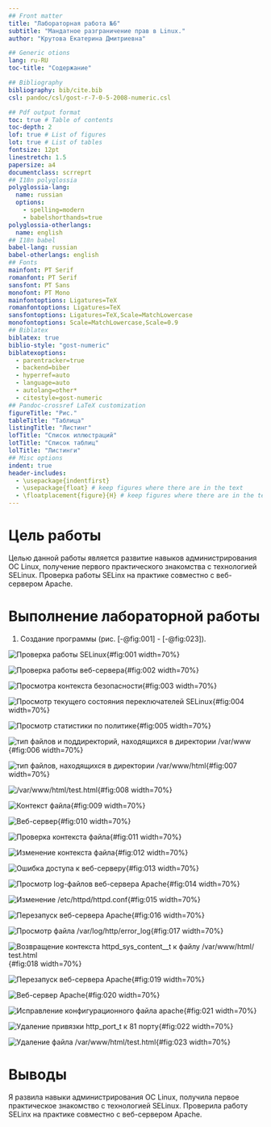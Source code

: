 ```yaml
---
## Front matter
title: "Лабораторная работа №6"
subtitle: "Мандатное разграничение прав в Linux."
author: "Крутова Екатерина Дмитриевна"

## Generic otions
lang: ru-RU
toc-title: "Содержание"

## Bibliography
bibliography: bib/cite.bib
csl: pandoc/csl/gost-r-7-0-5-2008-numeric.csl

## Pdf output format
toc: true # Table of contents
toc-depth: 2
lof: true # List of figures
lot: true # List of tables
fontsize: 12pt
linestretch: 1.5
papersize: a4
documentclass: scrreprt
## I18n polyglossia
polyglossia-lang:
  name: russian
  options:
	- spelling=modern
	- babelshorthands=true
polyglossia-otherlangs:
  name: english
## I18n babel
babel-lang: russian
babel-otherlangs: english
## Fonts
mainfont: PT Serif
romanfont: PT Serif
sansfont: PT Sans
monofont: PT Mono
mainfontoptions: Ligatures=TeX
romanfontoptions: Ligatures=TeX
sansfontoptions: Ligatures=TeX,Scale=MatchLowercase
monofontoptions: Scale=MatchLowercase,Scale=0.9
## Biblatex
biblatex: true
biblio-style: "gost-numeric"
biblatexoptions:
  - parentracker=true
  - backend=biber
  - hyperref=auto
  - language=auto
  - autolang=other*
  - citestyle=gost-numeric
## Pandoc-crossref LaTeX customization
figureTitle: "Рис."
tableTitle: "Таблица"
listingTitle: "Листинг"
lofTitle: "Список иллюстраций"
lotTitle: "Список таблиц"
lolTitle: "Листинги"
## Misc options
indent: true
header-includes:
  - \usepackage{indentfirst}
  - \usepackage{float} # keep figures where there are in the text
  - \floatplacement{figure}{H} # keep figures where there are in the text
---
```


# Цель работы

Целью данной работы является развитие навыков администрирования ОС Linux, получение первого практического знакомства с технологией SELinux.
Проверка работы SELinx на практике совместно с веб-сервером Apache.

# Выполнение лабораторной работы

1. Создание программы (рис. [-@fig:001] - [-@fig:023]).

![Проверка работы SELinux](image/Screenshot_1.png){#fig:001 width=70%}

![Проверка работы веб-сервера](image/Screenshot_2.png){#fig:002 width=70%}

![Просмотра контекста безопасности](image/Screenshot_3.png){#fig:003 width=70%}

![Просмотр текущего состояния переключателей SELinux](image/Screenshot_4.png){#fig:004 width=70%}

![Просмотр статистики по политике](image/Screenshot_5.png){#fig:005 width=70%}

![тип файлов и поддиректорий, находящихся в директории /var/www](image/Screenshot_6.png){#fig:006 width=70%}

![тип файлов, находящихся в директории /var/www/html](image/Screenshot_7.png){#fig:007 width=70%}

![/var/www/html/test.html](image/Screenshot_8.png){#fig:008 width=70%}

![Контекст файла](image/Screenshot_11.png){#fig:009 width=70%}

![Веб-сервер](image/Screenshot_10.png){#fig:010 width=70%}

![Проверка контекста файла](image/Screenshot_11.png){#fig:011 width=70%}

![Изменение контекста файла](image/Screenshot_12.png){#fig:012 width=70%}

![Ошибка доступа к веб-серверу](image/Screenshot_13.png){#fig:013 width=70%}

![Просмотр log-файлов веб-сервера Apache](image/Screenshot_14.png){#fig:014 width=70%}

![Изменение /etc/httpd/httpd.conf](image/Screenshot_15.png){#fig:015 width=70%}

![Перезапуск веб-сервера Apache](image/Screenshot_16.png){#fig:016 width=70%}

![Просмотр файла /var/log/http/error_log](image/Screenshot_17.png){#fig:017 width=70%}

![Возвращение контекста httpd_sys_cоntent__t к файлу /var/www/html/ test.html](image/Screenshot_18.png){#fig:018 width=70%}

![Перезапуск веб-сервера Apache](image/Screenshot_19.png){#fig:019 width=70%}

![Веб-сервер Apache](image/Screenshot_20.png){#fig:020 width=70%}

![Исправление конфигурационного файла apache](image/Screenshot_21.png){#fig:021 width=70%}

![Удаление привязки http_port_t к 81 порту](image/Screenshot_22.png){#fig:022 width=70%}

![Удаление файла /var/www/html/test.html](image/Screenshot_23.png){#fig:023 width=70%}

# Выводы

Я развила навыки администрирования ОС Linux, получила первое практическое знакомство с технологией SELinux.
Проверила работу SELinx на практике совместно с веб-сервером Apache.
